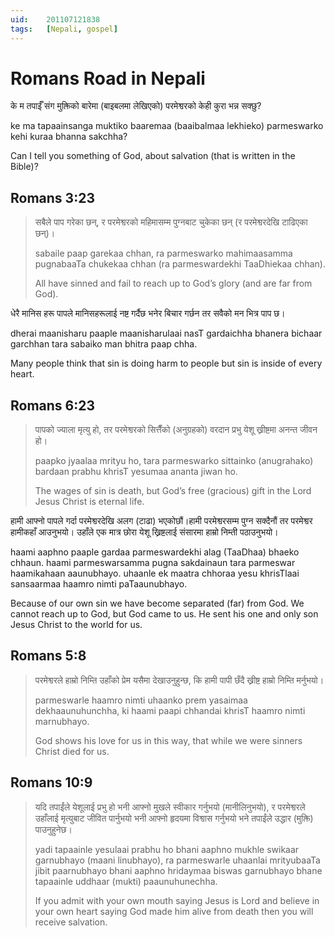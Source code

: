 ```yaml
---
uid:	201107121838
tags:	[Nepali, gospel]
---
```


# Romans Road in Nepali

<span lang="ne">के म तपाईँ संग मुक्तिको बारेमा (बाइबलमा लेखिएको) परमेश्वरको केही कुरा भन्न सक्छु?</span>

ke ma tapaainsanga muktiko baaremaa (baaibalmaa lekhieko) parmeswarko kehi kuraa bhanna sakchha?

Can I tell you something of God, about salvation (that is written in the Bible)?

## Romans 3:23

> <span lang="ne">सबैले पाप गरेका छन्‌, र परमेश्वरको महिमासम्म पुग्नबाट चुकेका छन्‌ (र परमेश्वरदेखि टाढिएका छन्)।</span>
> 
> sabaile paap garekaa chhan, ra parmeswarko mahimaasamma pugnabaaTa chukekaa chhan (ra parmeswardekhi TaaDhiekaa chhan).
> 
> All have sinned and fail to reach up to God’s glory (and are far from God).

<span lang="ne"> धेरै मानिस हरू पापले मानिसहरूलाई नष्ट गर्दैछ भनेर बिचार गर्छन तर सवैको मन भित्र पाप छ।</span>

dherai maanisharu paaple maanisharulaai nasT gardaichha bhanera bichaar garchhan tara sabaiko man bhitra paap chha.

Many people think that sin is doing harm to people but sin is inside of every heart.

## Romans 6:23

> <span lang="ne"> पापको ज्याला मृत्यु हो, तर परमेश्वरको सित्तैँको (अनुग्रहको) वरदान प्रभु येशू ख्रीष्टमा अनन्त जीवन हो।</span>
> 
> paapko jyaalaa mrityu ho, tara parmeswarko sittainko (anugrahako) bardaan prabhu khrisT yesumaa ananta jiwan ho.
> 
> The wages of sin is death, but God’s free (gracious) gift in the Lord Jesus Christ is eternal life.

<span lang="ne"> हामी आफ्नो पापले गर्दा परमेश्वरदेखि अलग (टाढा) भएकोछौं।हामी परमेश्वरसम्म पुग्न सक्दैनौं तर परमेश्वर हामीकहाँ आउनुभयो। उहाँले एक मात्र छोरा येशू ख्रिष्टलाई संसारमा हाम्रो निम्ती पठाउनुभयो।</span>

haami aaphno paaple gardaa parmeswardekhi alag (TaaDhaa) bhaeko chhaun. haami parmeswarsamma pugna sakdainaun tara parmeswar haamikahaan aaunubhayo. uhaanle ek maatra chhoraa yesu khrisTlaai sansaarmaa haamro nimti paTaaunubhayo.

Because of our own sin we have become separated (far) from God. We cannot reach up to God, but God came to us. He sent his one and only son Jesus Christ to the world for us.

## Romans 5:8

> <span lang="ne"> परमेश्वरले हाम्रो निम्ति उहाँको प्रेम यसैमा देखाउनुहुन्छ, कि हामी पापी छँदै ख्रीष्ट हाम्रो निम्ति मर्नुभयो।</span>
> 
> parmeswarle haamro nimti uhaanko prem yasaimaa dekhaaunuhunchha, ki haami paapi chhandai khrisT haamro nimti marnubhayo.
> 
> God shows his love for us in this way, that while we were sinners Christ died for us.

## Romans 10:9

> <span lang="ne"> यदि तपाईंले येशूलाई प्रभु हो भनी आफ्नो मुखले स्वीकार गर्नुभयो (मानीलिनुभयो), र परमेश्वरले उहाँलाई मृत्युबाट जीवित पार्नुभयो भनी आफ्नो हृदयमा विश्वास गर्नुभयो भने तपाईंले उद्धार (मुक्ति) पाउनुहुनेछ।</span>
> 
> yadi tapaainle yesulaai prabhu ho bhani aaphno mukhle swikaar garnubhayo (maani linubhayo), ra parmeswarle uhaanlai mrityubaaTa jibit paarnubhayo bhani aaphno hridaymaa biswas garnubhayo bhane tapaainle uddhaar (mukti) paaunuhunechha.
> 
> If you admit with your own mouth saying Jesus is Lord and believe in your own heart saying God made him alive from death then you will receive salvation.
